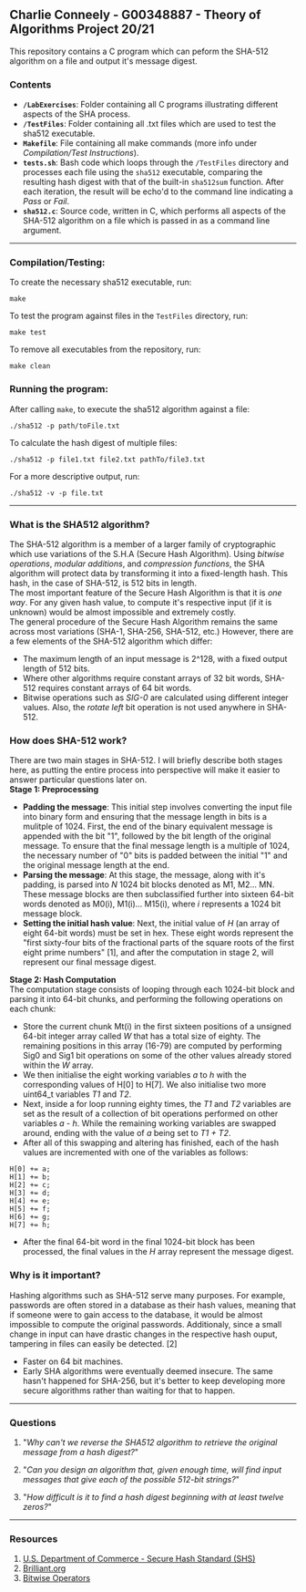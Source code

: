 ## Charlie Conneely - G00348887 - Theory of Algorithms Project 20/21
This repository contains a C program which can peform the SHA-512 algorithm on a file and output it's message digest. 
### **Contents**
- **`/LabExercises`**: Folder containing all C programs illustrating different aspects of the SHA process.
- **`/TestFiles`**: Folder containing all .txt files which are used to test the sha512 executable. 
- **`Makefile`**: File containing all make commands (more info under _Compilation/Test Instructions_).
- **`tests.sh`**: Bash code which loops through the `/TestFiles` directory and processes each file using the `sha512` executable, comparing the resulting hash digest with that of the built-in `sha512sum` function. After each iteration, the result will be echo'd to the command line indicating a _Pass_ or _Fail_.   
- **`sha512.c`**: Source code, written in C, which performs all aspects of the SHA-512 algorithm on a file which is passed in as a command line argument.  

***
### **Compilation/Testing:** 
To create the necessary sha512 executable, run:
```
make
```

To test the program against files in the `TestFiles` directory, run:
```
make test
```

To remove all executables from the repository, run:
```
make clean
```
### **Running the program:** 
After calling `make`, to execute the sha512 algorithm against a file: 
```
./sha512 -p path/toFile.txt
```

To calculate the hash digest of multiple files:
```
./sha512 -p file1.txt file2.txt pathTo/file3.txt
```

For a more descriptive output, run:
```
./sha512 -v -p file.txt
```


***


### **What is the SHA512 algorithm?**
The SHA-512 algorithm is a member of a larger family of cryptographic which use variations of the S.H.A (Secure Hash Algorithm). Using _bitwise operations_, _modular additions_, and _compression functions_, the SHA algorithm will protect data by transforming it into a fixed-length hash. This hash, in the case of SHA-512, is 512 bits in length. <br>
The most important feature of the Secure Hash Algorithm is that it is _one way_. For any given hash value, to compute it's respective input (if it is unknown) would be almost impossible and extremely costly. <br>
The general procedure of the Secure Hash Algorithm remains the same across most variations (SHA-1, SHA-256, SHA-512, etc.) However, there are a few elements of the SHA-512 algorithm which differ: 
- The maximum length of an input message is 2^128, with a fixed output length of 512 bits. 
- Where other algorithms require constant arrays of 32 bit words, SHA-512 requires constant arrays of 64 bit words.   
- Bitwise operations such as _SIG-0_ are calculated using different integer values. Also, the _rotate left_ bit operation is not used anywhere in SHA-512.

### **How does SHA-512 work?** 
There are two main stages in SHA-512. I will briefly describe both stages here, as putting the entire process into perspective will make it easier to answer particular questions later on.   
**Stage 1: Preprocessing** 
- **Padding the message**: 
This initial step involves converting the input file into binary form and ensuring that the message length in bits is a mulitple of 1024. First, the end of the binary equivalent message is appended with the bit "1", followed by the bit length of the original message. To ensure that the final message length is a multiple of 1024, the necessary number of "0" bits is padded between the initial "1" and the original message length at the end. 
- **Parsing the message**:
At this stage, the message, along with it's padding, is parsed into _N_ 1024 bit blocks denoted as M1, M2... MN. These message blocks are then subclassified further into sixteen 64-bit words denoted as M0(i), M1(i)... M15(i), where _i_ represents a 1024 bit message block.  
- **Setting the initial hash value**:
Next, the initial value of _H_ (an array of eight 64-bit words) must be set in hex. These eight words represent the "first sixty-four bits of the fractional parts of the square roots of the first eight prime numbers" [1], and after the computation in stage 2, will represent our final message digest.

**Stage 2: Hash Computation** <br>
The computation stage consists of looping through each 1024-bit block and parsing it into 64-bit chunks, and performing the following operations on each chunk: <br> 
- Store the current chunk Mt(i) in the first sixteen positions of a unsigned 64-bit integer array called _W_ that has a total size of eighty. The remaining positions in this array (16-79) are computed by performing Sig0 and Sig1 bit operations on some of the other values already stored within the _W_ array. 
- We then initialise the eight working variables _a_ to _h_ with the corresponding values of H[0] to H[7]. We also initialise two more uint64_t variables _T1_ and _T2_.
- Next, inside a for loop running eighty times, the _T1_ and _T2_ variables are set as the result of a collection of bit operations performed on other variables _a_ - _h_. While the remaining working variables are swapped around, ending with the value of _a_ being set to _T1 + T2_.
- After all of this swapping and altering has finished, each of the hash values are incremented with one of the variables as follows:
```
H[0] += a;
H[1] += b;
H[2] += c;
H[3] += d;
H[4] += e;
H[5] += f;
H[6] += g;
H[7] += h;
```
- After the final 64-bit word in the final 1024-bit block has been processed, the final values in the _H_ array represent the message digest. 


### **Why is it important?**
Hashing algorithms such as SHA-512 serve many purposes. For example, passwords are often stored in a database as their hash values, meaning that if someone were to gain access to the database, it would be almost impossible to compute the original passwords. Additionaly, since a small change in input can have drastic changes in the respective hash ouput, tampering in files can easily be detected. [2] <br>
- Faster on 64 bit machines. 
- Early SHA algorithms were eventually deemed insecure. The same hasn't happened for SHA-256, but it's better to keep developing more secure algorithms rather than waiting for that to happen.  

***
### **Questions**
1. "_Why can't we reverse the SHA512 algorithm to retrieve the original message from a hash digest?_"<br>

1. "_Can you design an algorithm that, given enough time, will find input messages that give each of the possible 512-bit strings?_"
1. "_How difficult is it to find a hash digest beginning with at least twelve zeros?_"

***
### **Resources**
1. [U.S. Department of Commerce - Secure Hash Standard (SHS)](https://nvlpubs.nist.gov/nistpubs/FIPS/NIST.FIPS.180-4.pdf)
1. [Brilliant.org](https://brilliant.org/wiki/secure-hashing-algorithms/)
1. [Bitwise Operators](https://www.javatpoint.com/bitwise-operator-in-c)
